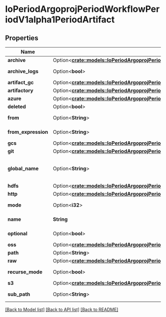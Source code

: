 # IoPeriodArgoprojPeriodWorkflowPeriodV1alpha1PeriodArtifact

## Properties

Name | Type | Description | Notes
------------ | ------------- | ------------- | -------------
**archive** | Option<[**crate::models::IoPeriodArgoprojPeriodWorkflowPeriodV1alpha1PeriodArchiveStrategy**](io.argoproj.workflow.v1alpha1.ArchiveStrategy.md)> |  | [optional]
**archive_logs** | Option<**bool**> | ArchiveLogs indicates if the container logs should be archived | [optional]
**artifact_gc** | Option<[**crate::models::IoPeriodArgoprojPeriodWorkflowPeriodV1alpha1PeriodArtifactGc**](io.argoproj.workflow.v1alpha1.ArtifactGC.md)> |  | [optional]
**artifactory** | Option<[**crate::models::IoPeriodArgoprojPeriodWorkflowPeriodV1alpha1PeriodArtifactoryArtifact**](io.argoproj.workflow.v1alpha1.ArtifactoryArtifact.md)> |  | [optional]
**azure** | Option<[**crate::models::IoPeriodArgoprojPeriodWorkflowPeriodV1alpha1PeriodAzureArtifact**](io.argoproj.workflow.v1alpha1.AzureArtifact.md)> |  | [optional]
**deleted** | Option<**bool**> | Has this been deleted? | [optional]
**from** | Option<**String**> | From allows an artifact to reference an artifact from a previous step | [optional]
**from_expression** | Option<**String**> | FromExpression, if defined, is evaluated to specify the value for the artifact | [optional]
**gcs** | Option<[**crate::models::IoPeriodArgoprojPeriodWorkflowPeriodV1alpha1PeriodGcsArtifact**](io.argoproj.workflow.v1alpha1.GCSArtifact.md)> |  | [optional]
**git** | Option<[**crate::models::IoPeriodArgoprojPeriodWorkflowPeriodV1alpha1PeriodGitArtifact**](io.argoproj.workflow.v1alpha1.GitArtifact.md)> |  | [optional]
**global_name** | Option<**String**> | GlobalName exports an output artifact to the global scope, making it available as '{{io.argoproj.workflow.v1alpha1.outputs.artifacts.XXXX}} and in workflow.status.outputs.artifacts | [optional]
**hdfs** | Option<[**crate::models::IoPeriodArgoprojPeriodWorkflowPeriodV1alpha1PeriodHdfsArtifact**](io.argoproj.workflow.v1alpha1.HDFSArtifact.md)> |  | [optional]
**http** | Option<[**crate::models::IoPeriodArgoprojPeriodWorkflowPeriodV1alpha1PeriodHttpArtifact**](io.argoproj.workflow.v1alpha1.HTTPArtifact.md)> |  | [optional]
**mode** | Option<**i32**> | mode bits to use on this file, must be a value between 0 and 0777 set when loading input artifacts. | [optional]
**name** | **String** | name of the artifact. must be unique within a template's inputs/outputs. | 
**optional** | Option<**bool**> | Make Artifacts optional, if Artifacts doesn't generate or exist | [optional]
**oss** | Option<[**crate::models::IoPeriodArgoprojPeriodWorkflowPeriodV1alpha1PeriodOssArtifact**](io.argoproj.workflow.v1alpha1.OSSArtifact.md)> |  | [optional]
**path** | Option<**String**> | Path is the container path to the artifact | [optional]
**raw** | Option<[**crate::models::IoPeriodArgoprojPeriodWorkflowPeriodV1alpha1PeriodRawArtifact**](io.argoproj.workflow.v1alpha1.RawArtifact.md)> |  | [optional]
**recurse_mode** | Option<**bool**> | If mode is set, apply the permission recursively into the artifact if it is a folder | [optional]
**s3** | Option<[**crate::models::IoPeriodArgoprojPeriodWorkflowPeriodV1alpha1PeriodS3Artifact**](io.argoproj.workflow.v1alpha1.S3Artifact.md)> |  | [optional]
**sub_path** | Option<**String**> | SubPath allows an artifact to be sourced from a subpath within the specified source | [optional]

[[Back to Model list]](../README.md#documentation-for-models) [[Back to API list]](../README.md#documentation-for-api-endpoints) [[Back to README]](../README.md)


